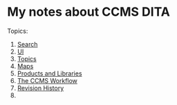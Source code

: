 # My notes about CCMS DITA

Topics:

1. [Search](./search.md)
1. [UI](ui.md)
1. [Topics](topics.md)
1. [Maps](maps.md)
1. [Products and Libraries](productlibrary.md)
1. [The CCMS Workflow](workflow.md)
1. [Revision History](revision.md)
1. []()




